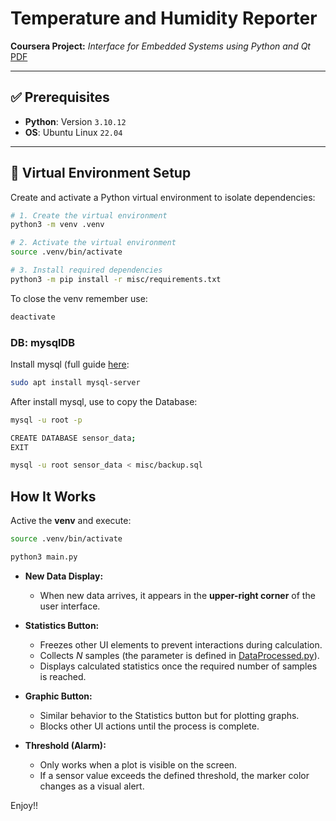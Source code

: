 # **Temperature and Humidity Reporter**
**Coursera Project:** *Interface for Embedded Systems using Python and Qt* [PDF](misc/Assigment.pdf)

---

## ✅ **Prerequisites**
- **Python**: Version `3.10.12`
- **OS**: Ubuntu Linux `22.04`

---

## 🐍 **Virtual Environment Setup**

Create and activate a Python virtual environment to isolate dependencies:

```bash
# 1. Create the virtual environment
python3 -m venv .venv

# 2. Activate the virtual environment
source .venv/bin/activate

# 3. Install required dependencies
python3 -m pip install -r misc/requirements.txt
```

To close the venv remember use:
```sh
deactivate
```

### DB: mysqlDB

Install mysql (full guide [here](https://documentation.ubuntu.com/server/how-to/databases/install-mysql/):

```sh
sudo apt install mysql-server
```

After install mysql, use to copy the Database:

```sh
mysql -u root -p

CREATE DATABASE sensor_data;
EXIT

mysql -u root sensor_data < misc/backup.sql
```

## How It Works

Active the **venv** and execute:

```sh
source .venv/bin/activate

python3 main.py
```

- **New Data Display:**
  - When new data arrives, it appears in the **upper-right corner** of the user interface.

- **Statistics Button:**
  - Freezes other UI elements to prevent interactions during calculation.
  - Collects *N* samples (the parameter is defined in [DataProcessed.py](DataProcessed.py)).
  - Displays calculated statistics once the required number of samples is reached.

- **Graphic Button:**
  - Similar behavior to the Statistics button but for plotting graphs.
  - Blocks other UI actions until the process is complete.

- **Threshold (Alarm):**
  - Only works when a plot is visible on the screen.
  - If a sensor value exceeds the defined threshold, the marker color changes as a visual alert.


Enjoy!!
